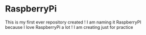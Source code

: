 # RaspberryPi
This is my first ever repository created ! I am naming it RaspberryPI because I love RaspberryPi a lot ! I am creating just for practice

